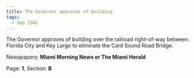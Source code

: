 ```yaml
---  
title: The Governor approves of building  
tags:  
  - Sep 1941  
---  
```

  
The Governor approves of building over the railroad right-of-way between Florida City and Key Largo to eliminate the Card Sound Road Bridge.  
  
Newspapers: **Miami Morning News or The Miami Herald**  
  
Page: **1**, Section: **B** 
